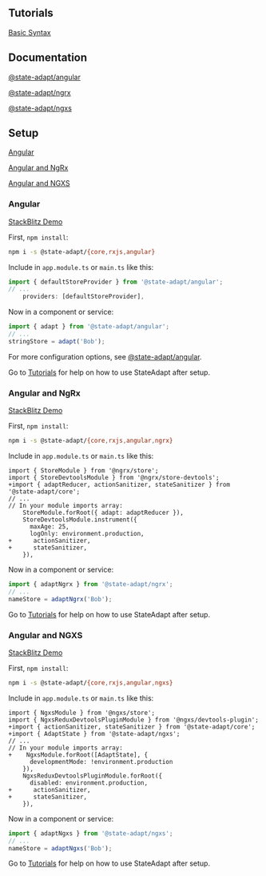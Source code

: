 ## Tutorials

[Basic Syntax](/angular#1-start-with-simple-state)

## Documentation

[@state-adapt/angular](/angular/docs/angular)

[@state-adapt/ngrx](/angular/docs/ngrx)

[@state-adapt/ngxs](/angular/docs/ngxs)

## Setup

[Angular](angular/get-started#angular)

[Angular and NgRx](angular/get-started#angular-and-ngrx)

[Angular and NGXS](angular/get-started#angular-and-ngxs)

### Angular

[StackBlitz Demo](https://stackblitz.com/edit/state-adapt-angular?file=src%2Fapp%2Fapp.module.ts)

First, `npm install`:

```sh
npm i -s @state-adapt/{core,rxjs,angular}
```

Include in `app.module.ts` or `main.ts` like this:

```typescript
import { defaultStoreProvider } from '@state-adapt/angular';
// ...
    providers: [defaultStoreProvider],
```

Now in a component or service:

```typescript
import { adapt } from '@state-adapt/angular';
// ...
stringStore = adapt('Bob');
```

For more configuration options, see [@state-adapt/angular](/docs/angular).

Go to [Tutorials](angular/get-started#tutorials) for help on how to use StateAdapt after setup.

### Angular and NgRx

[StackBlitz Demo](https://stackblitz.com/edit/state-adapt-angular-with-ngrx?file=src%2Fapp%2Fapp.module.ts)

First, `npm install`:

```sh
npm i -s @state-adapt/{core,rxjs,angular,ngrx}
```

Include in `app.module.ts` or `main.ts` like this:

```diff-typescript
import { StoreModule } from '@ngrx/store';
import { StoreDevtoolsModule } from '@ngrx/store-devtools';
+import { adaptReducer, actionSanitizer, stateSanitizer } from '@state-adapt/core';
// ...
// In your module imports array:
    StoreModule.forRoot({ adapt: adaptReducer }),
    StoreDevtoolsModule.instrument({
      maxAge: 25,
      logOnly: environment.production,
+      actionSanitizer,
+      stateSanitizer,
    }),
```

Now in a component or service:

```typescript
import { adaptNgrx } from '@state-adapt/ngrx';
// ...
nameStore = adaptNgrx('Bob');
```

Go to [Tutorials](angular/get-started#tutorials) for help on how to use StateAdapt after setup.

### Angular and NGXS

[StackBlitz Demo](https://stackblitz.com/edit/state-adapt-angular-with-ngxs?file=src%2Fapp%2Fapp.module.ts)

First, `npm install`:

```sh
npm i -s @state-adapt/{core,rxjs,angular,ngxs}
```

Include in `app.module.ts` or `main.ts` like this:

```diff-typescript
import { NgxsModule } from '@ngxs/store';
import { NgxsReduxDevtoolsPluginModule } from '@ngxs/devtools-plugin';
+import { actionSanitizer, stateSanitizer } from '@state-adapt/core';
+import { AdaptState } from '@state-adapt/ngxs';
// ...
// In your module imports array:
+    NgxsModule.forRoot([AdaptState], {
      developmentMode: !environment.production
    }),
    NgxsReduxDevtoolsPluginModule.forRoot({
      disabled: environment.production,
+      actionSanitizer,
+      stateSanitizer,
    }),
```

Now in a component or service:

```typescript
import { adaptNgxs } from '@state-adapt/ngxs';
// ...
nameStore = adaptNgxs('Bob');
```

Go to [Tutorials](angular/get-started#tutorials) for help on how to use StateAdapt after setup.
